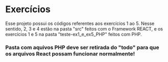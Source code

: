 # Exercícios

Esse projeto possui os códigos referentes aos exercícios 1 ao 5. Nesse sentido, 2, 3 e 4 estão na pasta "src" feitos com o Framework REACT, e os exercícios 1 e 5 na pasta "teste-ex1_e_ex5_PHP" feitos com PHP.

### Pasta com aquivos PHP deve ser retirada do "todo" para que os arquivos React possam funcionar normalmente!

